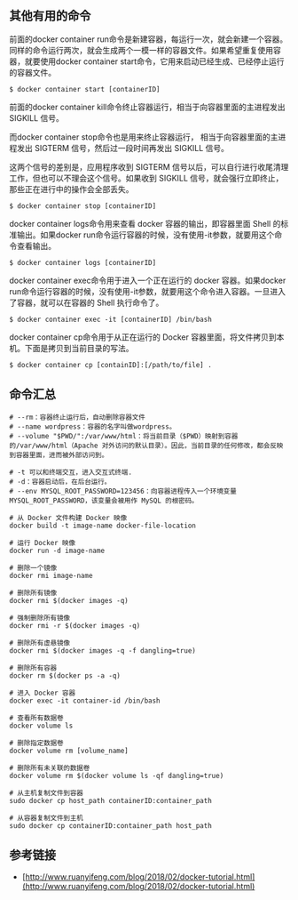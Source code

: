 ## 其他有用的命令

前面的docker container run命令是新建容器，每运行一次，就会新建一个容器。同样的命令运行两次，就会生成两个一模一样的容器文件。如果希望重复使用容器，就要使用docker container start命令，它用来启动已经生成、已经停止运行的容器文件。
 
    $ docker container start [containerID]

前面的docker container kill命令终止容器运行，相当于向容器里面的主进程发出 SIGKILL 信号。

而docker container stop命令也是用来终止容器运行，
相当于向容器里面的主进程发出 SIGTERM 信号，然后过一段时间再发出 SIGKILL 信号。

这两个信号的差别是，应用程序收到 SIGTERM 信号以后，可以自行进行收尾清理工作，但也可以不理会这个信号。如果收到 SIGKILL 信号，就会强行立即终止，那些正在进行中的操作会全部丢失。

    $ docker container stop [containerID]


docker container logs命令用来查看 docker 容器的输出，即容器里面 Shell 的标准输出。如果docker run命令运行容器的时候，没有使用-it参数，就要用这个命令查看输出。

    $ docker container logs [containerID]


docker container exec命令用于进入一个正在运行的 docker 容器。如果docker run命令运行容器的时候，没有使用-it参数，就要用这个命令进入容器。一旦进入了容器，就可以在容器的 Shell 执行命令了。

    $ docker container exec -it [containerID] /bin/bash

docker container cp命令用于从正在运行的 Docker 容器里面，将文件拷贝到本机。下面是拷贝到当前目录的写法。

    $ docker container cp [containID]:[/path/to/file] .

## 命令汇总

```shell
# --rm：容器终止运行后，自动删除容器文件
# --name wordpress：容器的名字叫做wordpress。
# --volume "$PWD/":/var/www/html：将当前目录（$PWD）映射到容器的/var/www/html（Apache 对外访问的默认目录）。因此，当前目录的任何修改，都会反映到容器里面，进而被外部访问到。

# -t 可以和终端交互，进入交互式终端.
# -d：容器启动后，在后台运行。
# --env MYSQL_ROOT_PASSWORD=123456：向容器进程传入一个环境变量MYSQL_ROOT_PASSWORD，该变量会被用作 MySQL 的根密码。

# 从 Docker 文件构建 Docker 映像
docker build -t image-name docker-file-location

# 运行 Docker 映像
docker run -d image-name

# 删除一个镜像
docker rmi image-name

# 删除所有镜像
docker rmi $(docker images -q)

# 强制删除所有镜像
docker rmi -r $(docker images -q)

# 删除所有虚悬镜像
docker rmi $(docker images -q -f dangling=true)

# 删除所有容器
docker rm $(docker ps -a -q)

# 进入 Docker 容器
docker exec -it container-id /bin/bash

# 查看所有数据卷
docker volume ls

# 删除指定数据卷
docker volume rm [volume_name]

# 删除所有未关联的数据卷
docker volume rm $(docker volume ls -qf dangling=true)

# 从主机复制文件到容器
sudo docker cp host_path containerID:container_path

# 从容器复制文件到主机
sudo docker cp containerID:container_path host_path
```

## 参考链接

- [http://www.ruanyifeng.com/blog/2018/02/docker-tutorial.html](http://www.ruanyifeng.com/blog/2018/02/docker-tutorial.html)